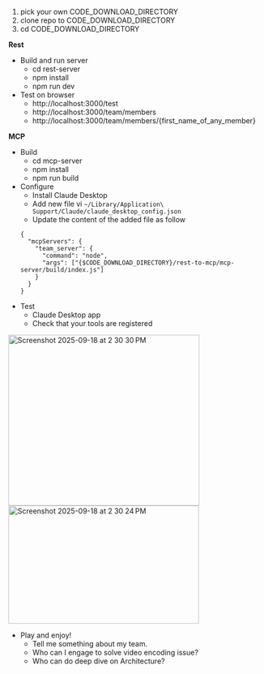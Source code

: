 1. pick your own CODE_DOWNLOAD_DIRECTORY
2. clone repo to CODE_DOWNLOAD_DIRECTORY
3. cd CODE_DOWNLOAD_DIRECTORY

**Rest**
* Build and run server
    * cd rest-server
    * npm install
    * npm run dev
* Test on browser
    * http://localhost:3000/test 
    * http://localhost:3000/team/members
    * http://localhost:3000/team/members/{first_name_of_any_member}

**MCP**
* Build
    * cd mcp-server
    * npm install
    * npm run build
* Configure
    * Install Claude Desktop
    * Add new file vi `~/Library/Application\ Support/Claude/claude_desktop_config.json`
    * Update the content of the added file as follow 
    ```
    {
      "mcpServers": {
        "team_server": {
          "command": "node",
          "args": ["{$CODE_DOWNLOAD_DIRECTORY}/rest-to-mcp/mcp-server/build/index.js"]
        }
      }
    }
    ```
* Test
  * Claude Desktop app
  * Check that your tools are registered

<img width="377" height="337" alt="Screenshot 2025-09-18 at 2 30 30 PM" src="https://github.com/user-attachments/assets/cecae041-e30a-4380-95d2-712dfdad41c9" />

<img width="376" height="233" alt="Screenshot 2025-09-18 at 2 30 24 PM" src="https://github.com/user-attachments/assets/9525cfd8-f89e-4fbb-813d-0b28d2b0ef8d" />

  * Play and enjoy!
    * Tell me something about my team.
    * Who can I engage to solve video encoding issue?
    * Who can do deep dive on Architecture? 

